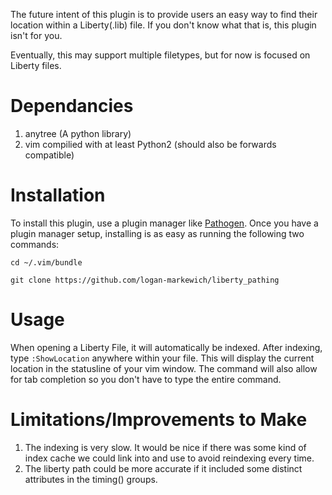 The future intent of this plugin is to provide users an easy way to find their location within a Liberty(.lib) file. 
If you don't know what that is, this plugin isn't for you.

Eventually, this may support multiple filetypes, but for now is focused on Liberty files.

# Dependancies
1. anytree (A python library)
2. vim compilied with at least Python2 (should also be forwards compatible)

# Installation
To install this plugin, use a plugin manager like [Pathogen](https://github.com/tpope/vim-pathogen).
Once you have a plugin manager setup, installing is as easy as running the following two commands:

`cd ~/.vim/bundle`

`git clone https://github.com/logan-markewich/liberty_pathing`

# Usage
When opening a Liberty File, it will automatically be indexed. After indexing, type `:ShowLocation` anywhere within your file.
This will display the current location in the statusline of your vim window.
The command will also allow for tab completion so you don't have to type the entire command.

# Limitations/Improvements to Make
1. The indexing is very slow. It would be nice if there was some kind of index cache we could link into and use to avoid reindexing
every time.
2. The liberty path could be more accurate if it included some distinct attributes in the timing() groups.
